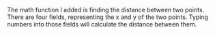 The math function I added is finding the distance between two points. There are four fields, representing the x and y of the two points. Typing numbers into those fields will calculate the distance between them.